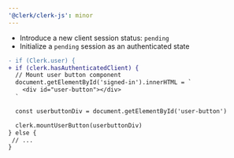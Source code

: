 ```yaml
---
'@clerk/clerk-js': minor
---
```


- Introduce a new client session status: `pending`
- Initialize a `pending` session as an authenticated state

```diff
- if (Clerk.user) {
+ if (clerk.hasAuthenticatedClient) {
  // Mount user button component
  document.getElementById('signed-in').innerHTML = `
    <div id="user-button"></div>
  `

  const userbuttonDiv = document.getElementById('user-button')

  clerk.mountUserButton(userbuttonDiv)
} else {
 // ...
}
```
